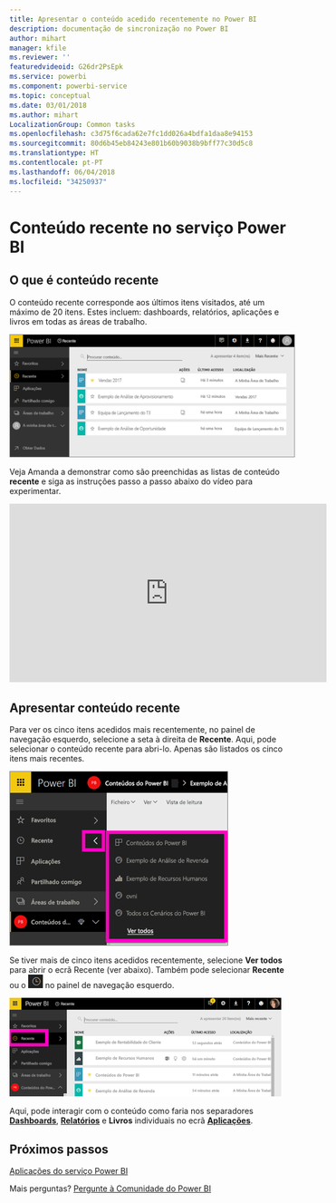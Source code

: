 ```yaml
---
title: Apresentar o conteúdo acedido recentemente no Power BI
description: documentação de sincronização no Power BI
author: mihart
manager: kfile
ms.reviewer: ''
featuredvideoid: G26dr2PsEpk
ms.service: powerbi
ms.component: powerbi-service
ms.topic: conceptual
ms.date: 03/01/2018
ms.author: mihart
LocalizationGroup: Common tasks
ms.openlocfilehash: c3d75f6cada62e7fc1dd026a4bdfa1daa8e94153
ms.sourcegitcommit: 80d6b45eb84243e801b60b9038b9bff77c30d5c8
ms.translationtype: HT
ms.contentlocale: pt-PT
ms.lasthandoff: 06/04/2018
ms.locfileid: "34250937"
---
```

# <a name="recent-content-in-power-bi-service"></a>Conteúdo **recente** no serviço Power BI


## <a name="what-is-recent-content"></a>O que é conteúdo recente
O conteúdo recente corresponde aos últimos itens visitados, até um máximo de 20 itens.  Estes incluem: dashboards, relatórios, aplicações e livros em todas as áreas de trabalho.

![Janela Conteúdo recente](media/service-recent/power-bi-recent-screen.png)

Veja Amanda a demonstrar como são preenchidas as listas de conteúdo **recente** e siga as instruções passo a passo abaixo do vídeo para experimentar.

<iframe width="560" height="315" src="https://www.youtube.com/embed/G26dr2PsEpk" frameborder="0" allowfullscreen></iframe>

## <a name="display-recent-content"></a>Apresentar conteúdo recente
Para ver os cinco itens acedidos mais recentemente, no painel de navegação esquerdo, selecione a seta à direita de **Recente**.  Aqui, pode selecionar o conteúdo recente para abri-lo. Apenas são listados os cinco itens mais recentes.

![Lista de opções Conteúdo recente](media/service-recent/power-bi-recent-flyout-new.png)

Se tiver mais de cinco itens acedidos recentemente, selecione **Ver todos** para abrir o ecrã Recente (ver abaixo). Também pode selecionar **Recente** ou o ![ícone Recente](media/service-recent/power-bi-recent-icon.png) no painel de navegação esquerdo.

![apresentar todo o conteúdo recente](media/service-recent/power-bi-recent-list.png)

Aqui, pode interagir com o conteúdo como faria nos separadores [**Dashboards**](service-dashboards.md), [**Relatórios**](service-reports.md) e **Livros** individuais no ecrã [**Aplicações**](service-install-use-apps.md).

## <a name="next-steps"></a>Próximos passos
[Aplicações do serviço Power BI](service-install-use-apps.md)

Mais perguntas? [Pergunte à Comunidade do Power BI](http://community.powerbi.com/)

